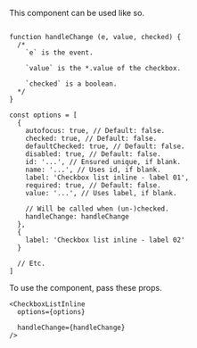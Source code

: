 This component can be used like so.

<pre class="language-javascript"><code>
function handleChange (e, value, checked) {
  /*
    `e` is the event.

    `value` is the *.value of the checkbox.

    `checked` is a boolean.
  */
}

const options = [
  {
    autofocus: true, // Default: false.
    checked: true, // Default: false.
    defaultChecked: true, // Default: false.
    disabled: true, // Default: false.
    id: '...', // Ensured unique, if blank.
    name: '...', // Uses id, if blank.
    label: 'Checkbox list inline - label 01',
    required: true, // Default: false.
    value: '...', // Uses label, if blank.

    // Will be called when (un-)checked.
    handleChange: handleChange
  },
  {
    label: 'Checkbox list inline - label 02'
  }

  // Etc.
]
</code></pre>

To use the component, pass these props.

```
<CheckboxListInline
  options={options}

  handleChange={handleChange}
/>
```